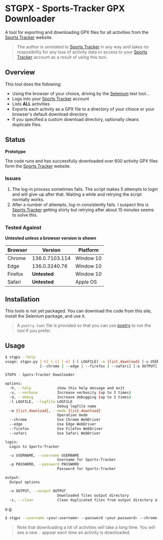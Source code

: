 # STGPX - Sports-Tracker GPX Downloader
A tool for exporting and downloading GPX files for all activities from the [Sports Tracker] website.

> The author is unrelated to [Sports Tracker] in any way and takes no resposibiilty for any loss of activity data or access to your [Sports Tracker] account as a result of using this tool.

## Overview
This tool does the following:
- Using the browser of your choice, driving by the [Selenium] test tool...
- Logs into your [Sports Tracker] account
- Lists **ALL** activities
- Exports each activity as a GPX file to a directory of your chioce or your browser's default download directory
- If you specified a custom download directory, optionally cleans duplicate files.

## Status
**Prototype**

The code runs and has successfully downloaded over 600 activity GPX files form the [Sports Tracker] website.

### Issues
1. The log-in process sometimes fails.  The script makes 5 attempts to login and will give-up after that.  Waiting a while and retrying the script normally works.
1. After a number of attempts, log-in consistently fails.  I suspect this is [Sports Tracker] getting shirty but retrying after about 15 minutes seems to solve this.

### Tested Against

**Untested unless a browser version is shown**

|Browser|Version|Platform|
|-|-|-|
|Chrome|136.0.7103.114|Window 10|
|Edge|136.0.3240.76|Window 10|
|Firefox|**Untested**|Window 10|
|Safari|**Untested**|Apple OS|

## Installation
This tools is not yet packaged.  You can download the code from this site, install the Selenium package, and use it.

> A `poetry.toml` file is provided so that you can use [poetry] to run the tool if you prefer.

## Usage
```bash
$ stgpx --help
usage: stgpx.py [-h] [-v] [-d] [-l LOGFILE] -m {list,download} [-u USERNAME] [-p PASSWORD]
                [--chrome | --edge | --firefox | --safari] [-o OUTPUT] [-c]

STGPX - Spots-Tracker Downloader

options:
  -h, --help            show this help message and exit
  -v, --verbose         Increase verbosity (up to 3 times)
  -d, --debug           Increase debugging (up to 3 times)
  -l LOGFILE, --logfile LOGFILE
                        Debug logfile name
  -m {list,download}, --mode {list,download}
                        Operation mode
  --chrome              Use Chrome WebDriver
  --edge                Use Edge WebDriver
  --firefox             Use Filefox WebDriver
  --safari              Use Safari WebDriver

login:
  Login to Sports-Tracker

  -u USERNAME, --username USERNAME
                        Username for Sports-Tracker
  -p PASSWORD, --password PASSWORD
                        Password for Sports-Tracker

output:
  Output options

  -o OUTPUT, --output OUTPUT
                        Downloaded files output directory
  -c, --clean           Clean duplicated files from output directory after downloading
```

e.g.
```bash
$ stgpx --username <your-username> --password <your-password> --chrome --mode download --output ~/gpx --clean --verbose
```

> Note that downloading a lot of activities will take a long time.  You will see a new `.` appear each time an activity is downloaded.

[Sports Tracker]: https://sports-tracker.com/
[Selenium]: https://www.selenium.dev/
[poetry]: https://python-poetry.org/